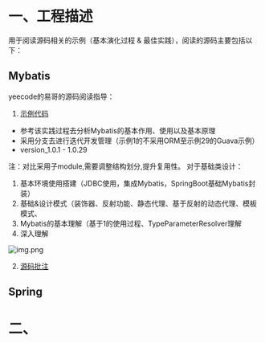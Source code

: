 # 一、工程描述

用于阅读源码相关的示例（基本演化过程 & 最佳实践），阅读的源码主要包括以下：

## Mybatis

yeecode的易哥的源码阅读指导：

1. [示例代码](https://github.com/yeecode/MyBatisDemo/blob/master/README.md)
- 参考该实践过程去分析Mybatis的基本作用、使用以及基本原理
- 采用分支去进行迭代开发管理（示例1的不采用ORM至示例29的Guava示例）
- version_1.0.1 - 1.0.29

注：对比采用子module,需要调整结构划分,提升复用性。
对于基础类设计：
1. 基本环境使用搭建（JDBC使用，集成Mybatis，SpringBoot基础Mybatis封装）
2. 基础&设计模式（装饰器、反射功能、静态代理、基于反射的动态代理、模板模式、
3. Mybatis的基本理解（基于1的使用过程、TypeParameterResolver理解
4. 深入理解

![img.png](mybatis-analysis-demo/pic/img.png)


2. [源码批注](https://github.com/yeecode/MyBatisCN/blob/master/src/main/java/org/apache/ibatis/binding/MapperProxy.java)

## Spring

# 二、